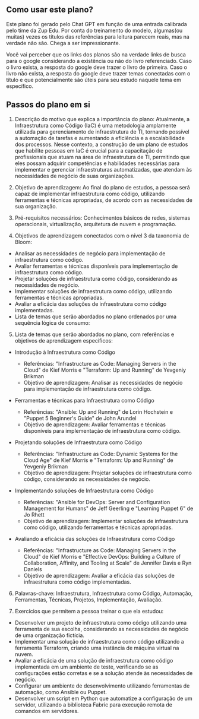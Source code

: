 ## Como usar este plano?

Este plano foi gerado pelo Chat GPT em função de uma entrada calibrada pelo time da Zup Edu. Por conta do treinamento do modelo, algumas(ou muitas) vezes os títulos das referências para leitura parecem reais, mas na verdade não são. Chega a ser impressionante. 

Você vai perceber que os links dos planos são na verdade links de busca para o google considerando a existência ou não do livro referenciado. Caso o livro exista, a resposta do google deve trazer o livro de primeira. Caso o livro não exista, a resposta do google deve trazer temas conectadas com o título e que potencialmente são úteis para seu estudo naquele tema em específico. 

## Passos do plano em si

1. Descrição do motivo que explica a importância do plano:
Atualmente, a Infraestrutura como Código (IaC) é uma metodologia amplamente utilizada para gerenciamento de infraestrutura de TI, tornando possível a automação de tarefas e aumentando a eficiência e a escalabilidade dos processos. Nesse contexto, a construção de um plano de estudos que habilite pessoas em IaC é crucial para a capacitação de profissionais que atuam na área de infraestrutura de TI, permitindo que eles possam adquirir competências e habilidades necessárias para implementar e gerenciar infraestruturas automatizadas, que atendam às necessidades de negócio de suas organizações.

2. Objetivo de aprendizagem:
Ao final do plano de estudos, a pessoa será capaz de implementar infraestrutura como código, utilizando ferramentas e técnicas apropriadas, de acordo com as necessidades de sua organização.

3. Pré-requisitos necessários:
Conhecimentos básicos de redes, sistemas operacionais, virtualização, arquitetura de nuvem e programação.

4. Objetivos de aprendizagem conectados com o nível 3 da taxonomia de Bloom:

* Analisar as necessidades de negócio para implementação de infraestrutura como código.
* Avaliar ferramentas e técnicas disponíveis para implementação de infraestrutura como código.
* Projetar soluções de infraestrutura como código, considerando as necessidades de negócio.
* Implementar soluções de infraestrutura como código, utilizando ferramentas e técnicas apropriadas.
* Avaliar a eficácia das soluções de infraestrutura como código implementadas.
* Lista de temas que serão abordados no plano ordenados por uma sequência lógica de consumo:

5.  Lista de temas que serão abordados no plano, com referências e objetivos de aprendizagem específicos:

* Introdução à Infraestrutura como Código

	* Referências: "Infrastructure as Code: Managing Servers in the Cloud" de Kief Morris e "Terraform: Up and Running" de Yevgeniy Brikman
	* Objetivo de aprendizagem: Analisar as necessidades de negócio para implementação de infraestrutura como código.

* Ferramentas e técnicas para Infraestrutura como Código

	* Referências: "Ansible: Up and Running" de Lorin Hochstein e "Puppet 5 Beginner's Guide" de John Arundel
	* Objetivo de aprendizagem: Avaliar ferramentas e técnicas disponíveis para implementação de infraestrutura como código.

* Projetando soluções de Infraestrutura como Código

	* Referências: "Infrastructure as Code: Dynamic Systems for the Cloud Age" de Kief Morris e "Terraform: Up and Running" de Yevgeniy Brikman
	* Objetivo de aprendizagem: Projetar soluções de infraestrutura como código, considerando as necessidades de negócio.

* Implementando soluções de Infraestrutura como Código

	* Referências: "Ansible for DevOps: Server and Configuration Management for Humans" de Jeff Geerling e "Learning Puppet 6" de Jo Rhett
	* Objetivo de aprendizagem: Implementar soluções de infraestrutura como código, utilizando ferramentas e técnicas apropriadas.

* Avaliando a eficácia das soluções de Infraestrutura como Código

	* Referências: "Infrastructure as Code: Managing Servers in the Cloud" de Kief Morris e "Effective DevOps: Building a Culture of Collaboration, Affinity, and Tooling at Scale" de Jennifer Davis e Ryn Daniels
	* Objetivo de aprendizagem: Avaliar a eficácia das soluções de infraestrutura como código implementadas.

6. Palavras-chave:
Infraestrutura, Infraestrutura como Código, Automação, Ferramentas, Técnicas, Projetos, Implementação, Avaliação.

7.  Exercícios que permitem a pessoa treinar o que ela estudou:

* Desenvolver um projeto de infraestrutura como código utilizando uma ferramenta de sua escolha, considerando as necessidades de negócio de uma organização fictícia.
* Implementar uma solução de infraestrutura como código utilizando a ferramenta Terraform, criando uma instância de máquina virtual na nuvem.
* Avaliar a eficácia de uma solução de infraestrutura como código implementada em um ambiente de teste, verificando se as configurações estão corretas e se a solução atende às necessidades de negócio.
* Configurar um ambiente de desenvolvimento utilizando ferramentas de automação, como Ansible ou Puppet.
* Desenvolver um script em Python que automatize a configuração de um servidor, utilizando a biblioteca Fabric para execução remota de comandos em servidores.